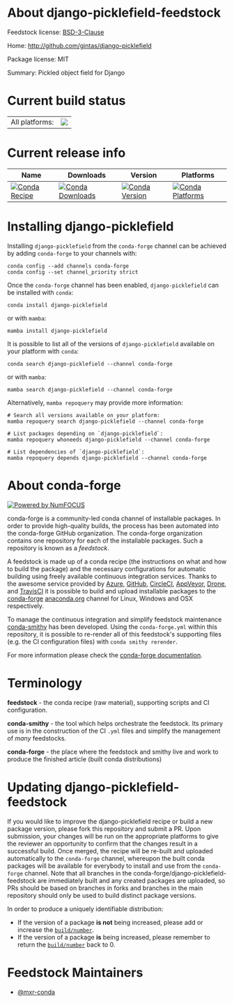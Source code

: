About django-picklefield-feedstock
==================================

Feedstock license: [BSD-3-Clause](https://github.com/conda-forge/django-picklefield-feedstock/blob/main/LICENSE.txt)

Home: http://github.com/gintas/django-picklefield

Package license: MIT

Summary: Pickled object field for Django

Current build status
====================


<table><tr><td>All platforms:</td>
    <td>
      <a href="https://dev.azure.com/conda-forge/feedstock-builds/_build/latest?definitionId=15138&branchName=main">
        <img src="https://dev.azure.com/conda-forge/feedstock-builds/_apis/build/status/django-picklefield-feedstock?branchName=main">
      </a>
    </td>
  </tr>
</table>

Current release info
====================

| Name | Downloads | Version | Platforms |
| --- | --- | --- | --- |
| [![Conda Recipe](https://img.shields.io/badge/recipe-django--picklefield-green.svg)](https://anaconda.org/conda-forge/django-picklefield) | [![Conda Downloads](https://img.shields.io/conda/dn/conda-forge/django-picklefield.svg)](https://anaconda.org/conda-forge/django-picklefield) | [![Conda Version](https://img.shields.io/conda/vn/conda-forge/django-picklefield.svg)](https://anaconda.org/conda-forge/django-picklefield) | [![Conda Platforms](https://img.shields.io/conda/pn/conda-forge/django-picklefield.svg)](https://anaconda.org/conda-forge/django-picklefield) |

Installing django-picklefield
=============================

Installing `django-picklefield` from the `conda-forge` channel can be achieved by adding `conda-forge` to your channels with:

```
conda config --add channels conda-forge
conda config --set channel_priority strict
```

Once the `conda-forge` channel has been enabled, `django-picklefield` can be installed with `conda`:

```
conda install django-picklefield
```

or with `mamba`:

```
mamba install django-picklefield
```

It is possible to list all of the versions of `django-picklefield` available on your platform with `conda`:

```
conda search django-picklefield --channel conda-forge
```

or with `mamba`:

```
mamba search django-picklefield --channel conda-forge
```

Alternatively, `mamba repoquery` may provide more information:

```
# Search all versions available on your platform:
mamba repoquery search django-picklefield --channel conda-forge

# List packages depending on `django-picklefield`:
mamba repoquery whoneeds django-picklefield --channel conda-forge

# List dependencies of `django-picklefield`:
mamba repoquery depends django-picklefield --channel conda-forge
```


About conda-forge
=================

[![Powered by
NumFOCUS](https://img.shields.io/badge/powered%20by-NumFOCUS-orange.svg?style=flat&colorA=E1523D&colorB=007D8A)](https://numfocus.org)

conda-forge is a community-led conda channel of installable packages.
In order to provide high-quality builds, the process has been automated into the
conda-forge GitHub organization. The conda-forge organization contains one repository
for each of the installable packages. Such a repository is known as a *feedstock*.

A feedstock is made up of a conda recipe (the instructions on what and how to build
the package) and the necessary configurations for automatic building using freely
available continuous integration services. Thanks to the awesome service provided by
[Azure](https://azure.microsoft.com/en-us/services/devops/), [GitHub](https://github.com/),
[CircleCI](https://circleci.com/), [AppVeyor](https://www.appveyor.com/),
[Drone](https://cloud.drone.io/welcome), and [TravisCI](https://travis-ci.com/)
it is possible to build and upload installable packages to the
[conda-forge](https://anaconda.org/conda-forge) [anaconda.org](https://anaconda.org/)
channel for Linux, Windows and OSX respectively.

To manage the continuous integration and simplify feedstock maintenance
[conda-smithy](https://github.com/conda-forge/conda-smithy) has been developed.
Using the ``conda-forge.yml`` within this repository, it is possible to re-render all of
this feedstock's supporting files (e.g. the CI configuration files) with ``conda smithy rerender``.

For more information please check the [conda-forge documentation](https://conda-forge.org/docs/).

Terminology
===========

**feedstock** - the conda recipe (raw material), supporting scripts and CI configuration.

**conda-smithy** - the tool which helps orchestrate the feedstock.
                   Its primary use is in the construction of the CI ``.yml`` files
                   and simplify the management of *many* feedstocks.

**conda-forge** - the place where the feedstock and smithy live and work to
                  produce the finished article (built conda distributions)


Updating django-picklefield-feedstock
=====================================

If you would like to improve the django-picklefield recipe or build a new
package version, please fork this repository and submit a PR. Upon submission,
your changes will be run on the appropriate platforms to give the reviewer an
opportunity to confirm that the changes result in a successful build. Once
merged, the recipe will be re-built and uploaded automatically to the
`conda-forge` channel, whereupon the built conda packages will be available for
everybody to install and use from the `conda-forge` channel.
Note that all branches in the conda-forge/django-picklefield-feedstock are
immediately built and any created packages are uploaded, so PRs should be based
on branches in forks and branches in the main repository should only be used to
build distinct package versions.

In order to produce a uniquely identifiable distribution:
 * If the version of a package **is not** being increased, please add or increase
   the [``build/number``](https://docs.conda.io/projects/conda-build/en/latest/resources/define-metadata.html#build-number-and-string).
 * If the version of a package **is** being increased, please remember to return
   the [``build/number``](https://docs.conda.io/projects/conda-build/en/latest/resources/define-metadata.html#build-number-and-string)
   back to 0.

Feedstock Maintainers
=====================

* [@mxr-conda](https://github.com/mxr-conda/)

